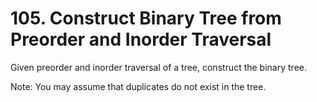 # 105. Construct Binary Tree from Preorder and Inorder Traversal 

Given preorder and inorder traversal of a tree, construct the binary tree.

Note:
You may assume that duplicates do not exist in the tree.
